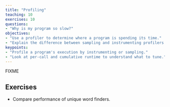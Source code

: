 ```yaml
---
title: "Profiling"
teaching: 10
exercises: 10
questions:
- "Why is my program so slow?"
objectives:
- "Use a profiler to determine where a program is spending its time."
- "Explain the difference between sampling and instrumenting profilers."
keypoints:
- "Profile a program's execution by instrumenting or sampling."
- "Look at per-call and cumulative runtime to understand what to tune."
---
```

FIXME

## Exercises

*   Compare performance of unique word finders.

